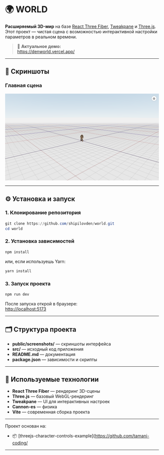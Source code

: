 # 🌍 WORLD

**Расширяемый 3D-мир** на базе [React Three Fiber](https://docs.pmnd.rs/react-three-fiber), [Tweakpane](https://cocopon.github.io/tweakpane/) и [Three.js](https://threejs.org/).  
Этот проект — чистая сцена с возможностью интерактивной настройки параметров в реальном времени.

> 🔗 **Актуальное демо:**  
> https://denworld.vercel.app/

---

## 📸 Скриншоты

### Главная сцена  
![Главная сцена](public/screenshots/denworld_2.png)



---

## ⚙️ Установка и запуск

### 1. Клонирование репозитория

```powershell
git clone https://github.com/shipilovden/world.git
cd world
```

### 2. Установка зависимостей

```powershell
npm install
```
или, если используешь Yarn:
```powershell
yarn install
```

### 3. Запуск проекта

```powershell
npm run dev
```

После запуска открой в браузере:  
[http://localhost:5173](http://localhost:5173)

---

## 🗂️ Структура проекта

- **public/screenshots/** — скриншоты интерфейса
- **src/** — исходный код приложения
- **README.md** — документация
- **package.json** — зависимости и скрипты

---

## 🔧 Используемые технологии

- **React Three Fiber** — рендеринг 3D-сцены
- **Three.js** — базовый WebGL-рендеринг
- **Tweakpane** — UI для интерактивных настроек
- **Cannon-es** — физика
- **Vite** — современная сборка проекта



---

Проект основан на:

- 📦 [threejs-character-controls-example](https://github.com/tamani-coding/

---
